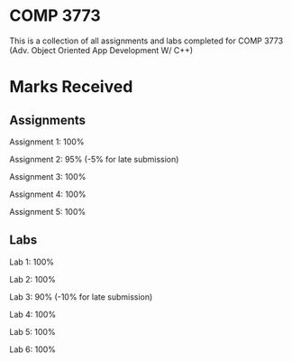 # COMP 3773
This is a collection of all assignments and labs completed for COMP 3773 (Adv. Object Oriented App Development W/ C++)

# Marks Received

## Assignments
Assignment 1: 100%

Assignment 2: 95% (-5% for late submission)

Assignment 3: 100%

Assignment 4: 100%

Assignment 5: 100%

## Labs
Lab 1: 100%

Lab 2: 100%

Lab 3: 90% (-10% for late submission)

Lab 4: 100%

Lab 5: 100%

Lab 6: 100%
